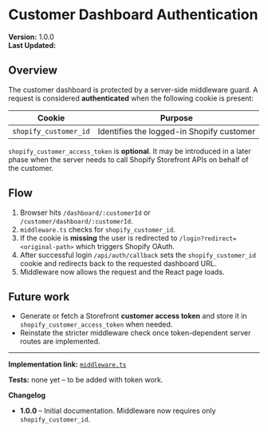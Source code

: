 # Customer Dashboard Authentication

**Version:** 1.0.0  
**Last Updated:** <!--date-->

## Overview
The customer dashboard is protected by a server-side middleware guard. A request is considered **authenticated** when the following cookie is present:

| Cookie | Purpose |
|--------|---------|
| `shopify_customer_id` | Identifies the logged-in Shopify customer |

`shopify_customer_access_token` is **optional**. It may be introduced in a later phase when the server needs to call Shopify Storefront APIs on behalf of the customer.

## Flow
1. Browser hits `/dashboard/:customerId` or `/customer/dashboard/:customerId`.
2. `middleware.ts` checks for `shopify_customer_id`.
3. If the cookie is **missing** the user is redirected to `/login?redirect=<original-path>` which triggers Shopify OAuth.
4. After successful login `/api/auth/callback` sets the `shopify_customer_id` cookie and redirects back to the requested dashboard URL.
5. Middleware now allows the request and the React page loads.

## Future work
* Generate or fetch a Storefront **customer access token** and store it in `shopify_customer_access_token` when needed.
* Reinstate the stricter middleware check once token-dependent server routes are implemented.

---
**Implementation link:** [`middleware.ts`](../../middleware.ts)

**Tests:** none yet – to be added with token work.

**Changelog**
- **1.0.0** – Initial documentation. Middleware now requires only `shopify_customer_id`. 